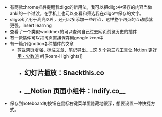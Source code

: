 - 有两款chrome插件提醒我diigo的新用法，我可以把diigo中保存的内容当做anki的一个过渡，在手机上也可以查看和筛选我在diigo中保存的文字。
- diigo出了用于高亮以外，还可以多添加一些评论，这样整个网页的互动感就更强。insert learning
- 查看了一个类似worldmex的可以查询自己过去网页浏览历史的插件
- 有一款插件可以把网页直接保存到google keep中
- 有一篇介绍notion各种插件的文章
    - [剪裁网页增强、标注文章、笔记导出……这 5 个第三方工具让 Notion 更好用 - 少数派](https://sspai.com/post/63355) #[[Roam-Highlights]]
        - <h2>幻灯片播放：Snackthis.co</h2>
        - <h2>__Notion 页面小组件：Indify.co__</h2>
- 保存到noteboard的按钮在鼠标右键菜单里隐藏地很深，想要设置一种快捷方式。
